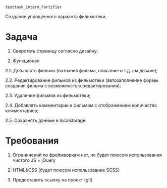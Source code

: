                                                   testtask_intern_Fortifier

Создание упрощенного варианта фильмотеки.

# Задача

1.	Сверстать страницу согласно дизайну;

2.	Функционал 

2.1. Добавлять фильмы (названия фильма, описание и т.д. см дизайн);

2.2. Редактирование фильмов из фильмотеки (автозаполнение формы создания фильма с возможностью редактирования);

2.3. Удаление фильмов из фильмотеки;

2.4.  Добавлять комментарии к фильмам с отображением количества комментариев;

2.5.  Сохранять данные в localstorage.

# Требования

1.	Ограничений по фреймворкам нет, но будет плюсом использования чистого JS + jQuery

2.	HTML&CSS  (будет плюсом использование SCSS)

3.	Предоставить ссылку на проект (git)
